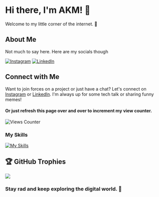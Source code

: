 # Hi there, I'm AKM! 👋

Welcome to my little corner of the internet. 🚀

## About Me

 Not much to say here. Here are my socials though
 
[![Instagram](https://skillicons.dev/icons?i=instagram)](https://www.instagram.com/akm.xdd/)
[![LinkedIn](https://skillicons.dev/icons?i=linkedin)](https://www.linkedin.com/in/akm-glhf)

## Connect with Me

Want to join forces on a project or just have a chat? Let's connect on [Instagram](https://www.instagram.com/ctfu_anand/) or [LinkedIn](https://www.linkedin.com/akm-glhf). I'm always up for some tech talk or sharing funny memes!

#### Or just refresh this page over and over to increment my view counter.
![Views Counter](https://views-counter.vercel.app/badge?pageId=akm-xdd%2FViews-Counter)


### My Skills
[![My Skills](https://skillicons.dev/icons?i=js,html,css,java,py,react,mongo,nodejs,express,github,mysql,ps,tailwind,androidstudio)](https://skillicons.dev)

## 🏆 GitHub Trophies
![](https://github-profile-trophy.vercel.app/?username=akm-xdd&theme=onestar&no-frame=false&no-bg=false&margin-w=4)





### Stay rad and keep exploring the digital world. 🌟
